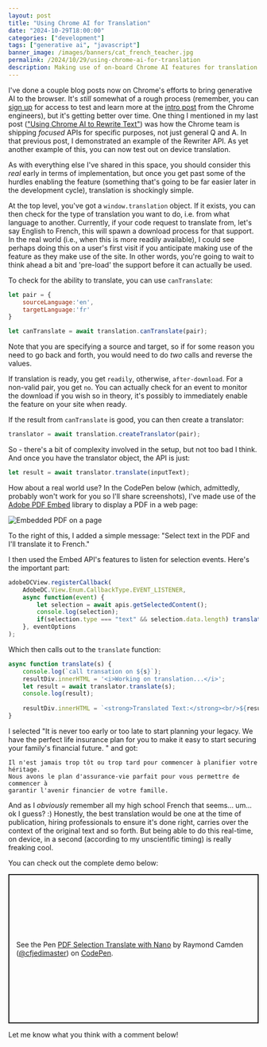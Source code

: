 ```yaml
---
layout: post
title: "Using Chrome AI for Translation"
date: "2024-10-29T18:00:00"
categories: ["development"]
tags: ["generative ai", "javascript"]
banner_image: /images/banners/cat_french_teacher.jpg
permalink: /2024/10/29/using-chrome-ai-for-translation
description: Making use of on-board Chrome AI features for translation.
---
```


I've done a couple blog posts now on Chrome's efforts to bring generative AI to the browser. It's *still* somewhat of a rough process (remember, you can [sign up](https://docs.google.com/forms/d/e/1FAIpQLSfZXeiwj9KO9jMctffHPym88ln12xNWCrVkMY_u06WfSTulQg/viewform?resourcekey=0-dE0Rqy_GYXDEWSnU7Z0iHg) for access to test and learn more at the [intro post](https://developer.chrome.com/blog/august2024-built-in-ai?hl=en) from the Chrome engineers), but it's getting better over time. One thing I mentioned in my last post (["Using Chrome AI to Rewrite Text"](https://www.raymondcamden.com/2024/09/26/using-chrome-ai-to-rewrite-text)) was how the Chrome team is shipping *focused* APIs for specific purposes, not just general Q and A. In that previous post, I demonstrated an example of the Rewriter API. As yet another example of this, you can now test out on device translation.

As with everything else I've shared in this space, you should consider this *real* early in terms of implementation, but once you get past some of the hurdles enabling the feature (something that's going to be far easier later in the development cycle), translation is shockingly simple.

At the top level, you've got a `window.translation` object. If it exists, you can then check for the type of translation you want to do, i.e. from what language to another. Currently, if your code request to translate from, let's say English to French, this will spawn a download process for that support. In the real world (i.e., when this is more readily available), I could see perhaps doing this on a user's first visit if you anticipate making use of the feature as they make use of the site. In other words, you're going to wait to think ahead a bit and 'pre-load' the support before it can actually be used. 

To check for the ability to translate, you can use `canTranslate`:

```js
let pair = {
	sourceLanguage:'en', 
	targetLanguage:'fr'
}

let canTranslate = await translation.canTranslate(pair);
```

Note that you are specifying a source and target, so if for some reason you need to go back and forth, you would need to do *two* calls and reverse the values. 

If translation is ready, you get `readily`, otherwise, `after-download`. For a non-valid pair, you get `no`. You can actually check for an event to monitor the download if you wish so in theory, it's possibly to immediately enable the feature on your site when ready. 

If the result from `canTranslate` is good, you can then create a translator:

```js
translator = await translation.createTranslator(pair);
```

So - there's a bit of complexity involved in the setup, but not too bad I think. And once you have the translator object, the API is just:

```js
let result = await translator.translate(inputText);
```

How about a real world use? In the CodePen below (which, admittedly, probably won't work for you so I'll share screenshots), I've made use of the [Adobe PDF Embed](https://developer.adobe.com/document-services/apis/pdf-embed/) library to display a PDF in a web page:

<p>
<img src="https://static.raymondcamden.com/images/2024/10/tran1.jpg" alt="Embedded PDF on a page" class="imgborder imgcenter" loading="lazy">
</p>

To the right of this, I added a simple message: "Select text in the PDF and I'll translate it to French."

I then used the Embed API's features to listen for selection events. Here's the important part:

```js
adobeDCView.registerCallback(
	AdobeDC.View.Enum.CallbackType.EVENT_LISTENER,
	async function(event) {
		let selection = await apis.getSelectedContent();
		console.log(selection);
		if(selection.type === "text" && selection.data.length) translate(selection.data);
	}, eventOptions
);
```

Which then calls out to the `translate` function:

```js
async function translate(s) {
	console.log(`call transation on ${s}`);	
	resultDiv.innerHTML = '<i>Working on translation...</i>';
	let result = await translator.translate(s);
	console.log(result);
	
	resultDiv.innerHTML = `<strong>Translated Text:</strong><br/>${result}`;
}
```

I selected "It is never too early or too late to start planning your legacy. We have the perfect life insurance plan for you to make it easy to start securing your family's financial future. " and got:

```
Il n'est jamais trop tôt ou trop tard pour commencer à planifier votre héritage. 
Nous avons le plan d'assurance-vie parfait pour vous permettre de commencer à 
garantir l'avenir financier de votre famille.
```

And as I *obviously* remember all my high school French that seems... um... ok I guess? :) Honestly, the best translation would be one at the time of publication, hiring professionals to ensure it's done right, carries over the context of the original text and so forth. But being able to do this real-time, on device, in a second (according to my unscientific timing) is really freaking cool. 

You can check out the complete demo below:

<p class="codepen" data-height="300" data-default-tab="html,result" data-slug-hash="yLmvrRw" data-pen-title="PDF Selection Translate with Nano" data-user="cfjedimaster" style="height: 300px; box-sizing: border-box; display: flex; align-items: center; justify-content: center; border: 2px solid; margin: 1em 0; padding: 1em;">
  <span>See the Pen <a href="https://codepen.io/cfjedimaster/pen/yLmvrRw">
  PDF Selection Translate with Nano</a> by Raymond Camden (<a href="https://codepen.io/cfjedimaster">@cfjedimaster</a>)
  on <a href="https://codepen.io">CodePen</a>.</span>
</p>
<script async src="https://cpwebassets.codepen.io/assets/embed/ei.js"></script>

Let me know what you think with a comment below!